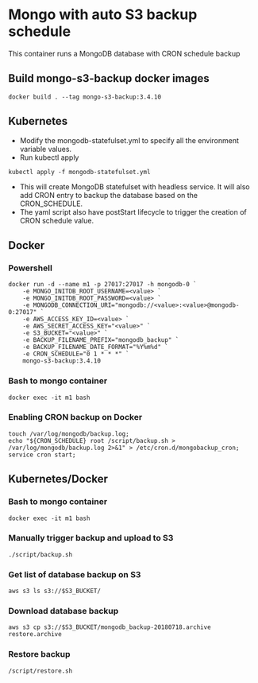 # Mongo with auto S3 backup schedule

This container runs a MongoDB database with CRON schedule backup 

## Build mongo-s3-backup docker images
```
docker build . --tag mongo-s3-backup:3.4.10
```

## Kubernetes

- Modify the mongodb-statefulset.yml to specify all the environment variable values. 
- Run kubectl apply
```
kubectl apply -f mongodb-statefulset.yml
```
- This will create MongoDB statefulset with headless service. It will also add CRON entry to backup the database based on the CRON_SCHEDULE. 
- The yaml script also have postStart lifecycle to trigger the creation of CRON schedule value.

## Docker 


### Powershell
```
docker run -d --name m1 -p 27017:27017 -h mongodb-0 `
	-e MONGO_INITDB_ROOT_USERNAME=<value> `
	-e MONGO_INITDB_ROOT_PASSWORD=<value> `
	-e MONGODB_CONNECTION_URI="mongodb://<value>:<value>@mongodb-0:27017" `
	-e AWS_ACCESS_KEY_ID=<value> `
	-e AWS_SECRET_ACCESS_KEY="<value>" `
	-e S3_BUCKET="<value>" `
	-e BACKUP_FILENAME_PREFIX="mongodb_backup" `
	-e BACKUP_FILENAME_DATE_FORMAT="%Y%m%d" `
	-e CRON_SCHEDULE="0 1 * * *" `
	mongo-s3-backup:3.4.10
```

### Bash to mongo container

```
docker exec -it m1 bash
```

### Enabling CRON backup on Docker
```
touch /var/log/mongodb/backup.log; 
echo "${CRON_SCHEDULE} root /script/backup.sh > /var/log/mongodb/backup.log 2>&1" > /etc/cron.d/mongobackup_cron;
service cron start;
```


## Kubernetes/Docker

### Bash to mongo container

```
docker exec -it m1 bash
```

### Manually trigger backup and upload to S3
```
./script/backup.sh
```

### Get list of database backup on S3
```
aws s3 ls s3://$S3_BUCKET/
```

### Download database backup 
```
aws s3 cp s3://$S3_BUCKET/mongodb_backup-20180718.archive restore.archive
```

### Restore backup  
```
/script/restore.sh
```